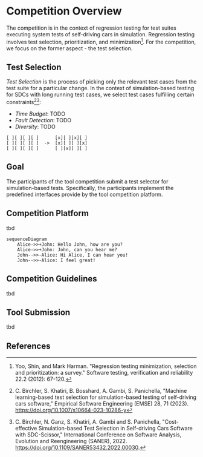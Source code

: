 # Competition Overview
The competition is in the context of regression testing for test suites executing system tests of self-driving cars in simulation.
Regression testing involves test selection, prioritization, and minimization[^3].
For the competition, we focus on the former aspect - the test selection.

## Test Selection
*Test Selection* is the process of picking only the relevant test cases from the test suite for a particular change.
In the context of simulation-based testing for SDCs with long running test cases, we select test cases fulfilling certain constraints[^1][^2]:
- *Time Budget*: TODO
- *Fault Detection*: TODO
- *Diversity*: TODO

```{text}
[ ][ ][ ][ ]      [x][ ][x][ ]
[ ][ ][ ][ ]  ->  [x][ ][ ][x]
[ ][ ][ ][ ]      [ ][x][ ][ ]
```
## Goal
The participants of the tool competition submit a test selector for simulation-based tests.
Specifically, the participants implement the predefined interfaces provide by the tool competition platform.

## Competition Platform
tbd

```mermaid
sequenceDiagram
    Alice->>+John: Hello John, how are you?
    Alice->>+John: John, can you hear me?
    John-->>-Alice: Hi Alice, I can hear you!
    John-->>-Alice: I feel great!

```

## Competition Guidelines
tbd

## Tool Submission
tbd

## References
[^1]: C. Birchler, S. Khatiri, B. Bosshard, A. Gambi, S. Panichella, "Machine learning-based test selection for simulation-based testing of self-driving cars software," Empirical Software Engineering (EMSE) 28, 71 (2023). https://doi.org/10.1007/s10664-023-10286-y
[^2]: C. Birchler, N. Ganz, S. Khatiri, A. Gambi and S. Panichella, "Cost-effective Simulation-based Test Selection in Self-driving Cars Software with SDC-Scissor," International Conference on Software Analysis, Evolution and Reengineering (SANER), 2022. https://doi.org/10.1109/SANER53432.2022.00030.
[^3]: Yoo, Shin, and Mark Harman. "Regression testing minimization, selection and prioritization: a survey." Software testing, verification and reliability 22.2 (2012): 67-120.
